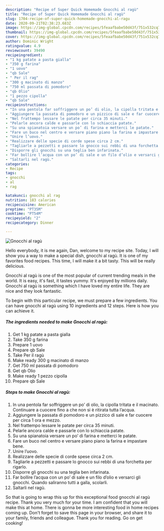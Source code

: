 ```yaml
---
description: "Recipe of Super Quick Homemade Gnocchi al ragù"
title: "Recipe of Super Quick Homemade Gnocchi al ragù"
slug: 1704-recipe-of-super-quick-homemade-gnocchi-al-ragu
date: 2020-09-21T02:38:23.683Z
image: https://img-global.cpcdn.com/recipes/5feaafbabe50d43f/751x532cq70/gnocchi-al-ragu-recipe-main-photo.jpg
thumbnail: https://img-global.cpcdn.com/recipes/5feaafbabe50d43f/751x532cq70/gnocchi-al-ragu-recipe-main-photo.jpg
cover: https://img-global.cpcdn.com/recipes/5feaafbabe50d43f/751x532cq70/gnocchi-al-ragu-recipe-main-photo.jpg
author: Dominic Wright
ratingvalue: 4.9
reviewcount: 39490
recipeingredient:
- "1 kg patate a pasta gialla"
- "350 g farina"
- "1 uovo"
- "qb Sale"
- " Per il rag"
- "300 g macinato di manzo"
- "750 ml passata di pomodoro"
- "qb Olio"
- "1 pezzo cipolla"
- "qb Sale"
recipeinstructions:
- "In una pentola far soffriggere un po’ di olio, la cipolla tritata e il macinato. Continuare a cuocere fino a che non si è ritirata tutta l’acqua."
- "Aggiungere la passata di pomodoro e un pizzico di sale e far cuocere per circa 1 ora e mezzo."
- "Nel frattempo lessare le patate per circa 35 minuti."
- "Pelarle ancora calde e passarle con lo schiaccia patate."
- "Su una spianatoia versare un po’ di farina e metterci le patate."
- "Fare un buco nel centro e versare piano piano la farina e impastare bene."
- "Unire l’uovo."
- "Realizzare delle specie di corde spese circa 2 cm."
- "Tagliarle a pezzetti e passare lo gnocco sui rebbi di una forchetta per rigarlo."
- "Disporre gli gnocchi su una teglia ben infarinata."
- "Far bollire l’acqua con un po’ di sale e un filo d’olio e versarci gli gnocchi. Quando saliranno tutti a galla, scolarli."
- "Saltarli nel ragù."
categories:
- Recipe
tags:
- gnocchi
- al
- rag

katakunci: gnocchi al rag 
nutrition: 183 calories
recipecuisine: American
preptime: "PT35M"
cooktime: "PT54M"
recipeyield: "2"
recipecategory: Dinner

---
```



![Gnocchi al ragù](https://img-global.cpcdn.com/recipes/5feaafbabe50d43f/751x532cq70/gnocchi-al-ragu-recipe-main-photo.jpg)

Hello everybody, it is me again, Dan, welcome to my recipe site. Today, I will show you a way to make a special dish, gnocchi al ragù. It is one of my favorites food recipes. This time, I will make it a bit tasty. This will be really delicious.

Gnocchi al ragù is one of the most popular of current trending meals in the world. It is easy, it's fast, it tastes yummy. It's enjoyed by millions daily. Gnocchi al ragù is something which I have loved my entire life. They are nice and they look fantastic.




To begin with this particular recipe, we must prepare a few ingredients. You can have gnocchi al ragù using 10 ingredients and 12 steps. Here is how you can achieve it.

<!--inarticleads1-->

##### The ingredients needed to make Gnocchi al ragù:

1. Get 1 kg patate a pasta gialla
1. Take 350 g farina
1. Prepare 1 uovo
1. Prepare qb Sale
1. Take  Per il ragù
1. Make ready 300 g macinato di manzo
1. Get 750 ml passata di pomodoro
1. Get qb Olio
1. Make ready 1 pezzo cipolla
1. Prepare qb Sale




<!--inarticleads2-->

##### Steps to make Gnocchi al ragù:

1. In una pentola far soffriggere un po’ di olio, la cipolla tritata e il macinato. Continuare a cuocere fino a che non si è ritirata tutta l’acqua.
1. Aggiungere la passata di pomodoro e un pizzico di sale e far cuocere per circa 1 ora e mezzo.
1. Nel frattempo lessare le patate per circa 35 minuti.
1. Pelarle ancora calde e passarle con lo schiaccia patate.
1. Su una spianatoia versare un po’ di farina e metterci le patate.
1. Fare un buco nel centro e versare piano piano la farina e impastare bene.
1. Unire l’uovo.
1. Realizzare delle specie di corde spese circa 2 cm.
1. Tagliarle a pezzetti e passare lo gnocco sui rebbi di una forchetta per rigarlo.
1. Disporre gli gnocchi su una teglia ben infarinata.
1. Far bollire l’acqua con un po’ di sale e un filo d’olio e versarci gli gnocchi. Quando saliranno tutti a galla, scolarli.
1. Saltarli nel ragù.




So that is going to wrap this up for this exceptional food gnocchi al ragù recipe. Thank you very much for your time. I am confident that you will make this at home. There is gonna be more interesting food in home recipes coming up. Don't forget to save this page in your browser, and share it to your family, friends and colleague. Thank you for reading. Go on get cooking!
